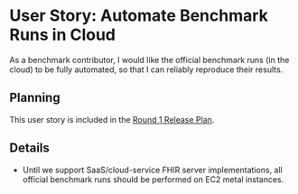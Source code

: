 # User Story: Automate Benchmark Runs in Cloud

As a benchmark contributor,
  I would like the official benchmark runs (in the cloud) to be fully automated,
  so that I can reliably reproduce their results.


## Planning

This user story is included in the
  [Round 1 Release Plan](../plans/0001-round-1.md).


## Details

* Until we support SaaS/cloud-service FHIR server implementations,
    all official benchmark runs should be performed on EC2 metal instances.